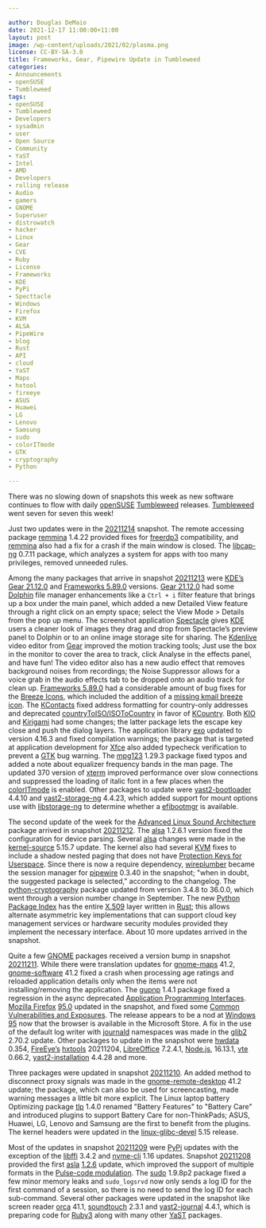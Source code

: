 ```yaml
---

author: Douglas DeMaio
date: 2021-12-17 11:00:00+11:00
layout: post
image: /wp-content/uploads/2021/02/plasma.png
license: CC-BY-SA-3.0
title: Frameworks, Gear, Pipewire Update in Tumbleweed 
categories:
- Announcements
- openSUSE
- Tumbleweed
tags:
- openSUSE
- Tumbleweed
- Developers
- sysadmin
- user
- Open Source
- Community
- YaST
- Intel
- AMD
- Developers
- rolling release
- Audio
- gamers
- GNOME
- Superuser
- distrowatch
- hacker
- Linux
- Gear
- CVE
- Ruby
- License
- Frameworks
- KDE
- PyPi
- Specttacle
- Windows
- Firefox
- KVM
- ALSA
- PipeWire
- blog
- Rust
- API
- cloud
- YaST
- Maps
- hxtool
- fireeye
- ASUS
- Huawei
- LG
- Lenovo
- Samsung
- sudo
- colorITmode 
- GTK
- cryptography 
- Python

---
```



There was no slowing down of snapshots this week as new software continues to flow with daily  [openSUSE](https://get.opensuse.org/) [Tumbleweed](https://get.opensuse.org/tumbleweed/) releases. [Tumbleweed](https://get.opensuse.org/tumbleweed/) went seven for seven this week!

Just two updates were in the [20211214](https://rsync.opensuse.org/tumbleweed/iso/Changes.20211214.txt) snapshot. The remote accessing package [remmina](https://remmina.org/) 1.4.22 provided fixes for [freerdp3](https://github.com/FreeRDP/FreeRDP) compatibility, and [remmina](https://remmina.org/) also had a fix for a crash if the main window is closed. The [libcap-ng](https://github.com/stevegrubb/libcap-ng) 0.7.11 package, which analyzes a system for apps with too many privileges, removed unneeded rules.

Among the many packages that arrive in snapshot [20211213](https://rsync.opensuse.org/tumbleweed/iso/Changes.20211213.txt) were [KDE’s](https://kde.org) [Gear 21.12.0](https://kde.org/announcements/gear/21.12.0/) and [Frameworks 5.89.0](https://kde.org/announcements/frameworks/5/5.89.0/) versions. [Gear 21.12.0](https://kde.org/announcements/gear/21.12.0/) had some [Dolphin](https://apps.kde.org/dolphin/) file manager enhancements like a `Ctrl + i` filter feature that brings up a box under the main panel, which added a new Detailed View feature through a right click on an empty space; select the View Mode > Details from the pop up menu. The screenshot application [Spectacle](https://apps.kde.org/spectacle/) gives [KDE](https://kde.org) users a cleaner look of images they drag and drop from Spectacle’s preview panel to Dolphin or to an online image storage site for sharing. The [Kdenlive](https://kdenlive.org/) video editor from [Gear](https://kde.org/announcements/gear/21.12.0/) improved the motion tracking tools; Just use the box in the monitor to cover the area to track, click Analyse in the effects panel, and have fun! The video editor also has a new audio effect that removes background noises from recordings; the Noise Suppressor allows for a voice grab in the audio effects tab to be dropped onto an audio track for clean up. [Frameworks 5.89.0](https://kde.org/announcements/frameworks/5/5.89.0/) had a considerable amount of bug fixes for the [Breeze Icons](https://develop.kde.org/frameworks/breeze-icons/), which included the addition of a [missing kmail breeze icon](https://bugs.kde.org/show_bug.cgi?id=392534). The [KContacts](https://api.kde.org/frameworks/kcontacts/html/index.html) fixed address formatting for country-only addresses and deprecated [countryToISO/ISOToCountry](https://rdrr.io/github/Dmirandae/geocleaMT-1/man/ISOTocountry.html) in favor of [KCountry](https://api.kde.org/frameworks/ki18n/html/classKCountry.html). Both [KIO](https://api.kde.org/frameworks/kio/html/index.html) and [Kirigami](https://kde.org/products/kirigami/) had some changes; the latter package lets the escape key close and push the dialog layers. The application library  [exo](https://www.xfce.org/) updated to version 4.16.3 and fixed compilation warnings; the package that is targeted at application development for [Xfce](https://www.xfce.org/) also added typecheck verification to prevent a [GTK](https://www.gtk.org/) bug warning. The [mpg123](https://www.mpg123.de/) 1.29.3 package fixed typos and added a note about equalizer frequency bands in the man page. The updated 370 version of [xterm](https://invisible-island.net/xterm/) improved performance over slow connections and suppressed the loading of italic font in a few places when the [colorITmode](https://invisible-island.net/xterm/manpage/xterm.html#VT100-Widget-Resources:colorITMode) is enabled. Other packages to update were  [yast2-bootloader](https://github.com/yast/yast-bootloader) 4.4.10 and [yast2-storage-ng](https://github.com/yast/yast-storage-ng) 4.4.23, which added support for mount options use with [libstorage-ng](https://github.com/openSUSE/libstorage-ng) to determine whether a [efibootmgr](https://github.com/rhboot/efibootmgr) is available.

The second update of the week for the [Advanced Linux Sound Architecture](https://en.wikipedia.org/wiki/Advanced_Linux_Sound_Architecture) package arrived in snapshot [20211212](https://rsync.opensuse.org/tumbleweed/iso/Changes.20211212.txt). The [alsa](https://en.wikipedia.org/wiki/Advanced_Linux_Sound_Architecture) 1.2.6.1 version fixed the configuration for device parsing. Several [alsa](https://en.wikipedia.org/wiki/Advanced_Linux_Sound_Architecture) changes were made in the [kernel-source](https://www.kernel.org/) 5.15.7 update. The kernel also had several [KVM](https://www.linux-kvm.org/page/Main_Page) fixes to include a shadow nested paging that does not have [Protection Keys for Userspace](https://www.kernel.org/doc/html/latest/core-api/protection-keys.html). Since there is now a require dependency, [wireplumber](https://gitlab.freedesktop.org/pipewire/wireplumber) became the session manager for [pipewire](https://pipewire.org/) 0.3.40 in the snapshot; "when in doubt, the suggested package is selected," according to the changelog. The [python-cryptography](https://pypi.org/project/cryptography/) package updated from version 3.4.8 to 36.0.0, which went through a version number change in September. The new [Python Package Index](https://pypi.org/) has the entire [X.509](https://en.wikipedia.org/wiki/X.509) layer written in [Rust](https://www.rust-lang.org/); this allows alternate asymmetric key implementations that can support cloud key management services or hardware security modules provided they implement the necessary interface. About 10 more updates arrived in the snapshot.

Quite a few [GNOME](https://www.gnome.org/) packages received a version bump in snapshot [20211211](https://rsync.opensuse.org/tumbleweed/iso/Changes.20211211.txt). While there were translation updates for [gnome-maps](https://wiki.gnome.org/Apps/Maps) 41.2,  [gnome-software](https://www.gnome.org/) 41.2 fixed a crash when processing age ratings and reloaded application details only when the items were not installing/removing the application. The [gupnp](https://gitlab.gnome.org/GNOME/gupnp) 1.4.1 package fixed a regression in the async deprecated [Application Programming Interfaces](https://en.wikipedia.org/wiki/API). [Mozilla Firefox](https://www.mozilla.org) [95.0](https://www.mozilla.org/en-US/firefox/95.0/releasenotes/) updated in the snapshot, and fixed some [Common Vulnerabilities and Exposures](https://en.wikipedia.org/wiki/Common_Vulnerabilities_and_Exposures). The release appears to be a nod at [Windows 95](https://en.wikipedia.org/wiki/Windows_95) now that the browser is available in the Microsoft Store. A fix in the use of the default log writer with [journald](https://www.freedesktop.org/software/systemd/man/journald.conf.html) namespaces was made in the [glib2](https://wiki.gnome.org/Projects/GLib) 2.70.2 update. Other packages to update in the snapshot were [hwdata](https://github.com/vcrhonek/hwdata) 0.354, [FireEye’s](https://fireeye.dev/) [hxtools](https://github.com/fireeye/HXTool) 20211204, [LibreOffice](https://www.libreoffice.org/) 7.2.4.1, [Node.js](https://nodejs.org/en/), 16.13.1, [vte](https://wiki.gnome.org/Apps/Terminal/VTE) 0.66.2, [yast2-installation](https://github.com/yast/yast-installation) 4.4.28 and more.
 
Three packages were updated in snapshot [20211210](https://rsync.opensuse.org/tumbleweed/iso/Changes.20211210.txt). An added method to disconnect proxy signals was made in the [gnome-remote-desktop](https://wiki.gnome.org/Projects/Mutter/RemoteDesktop) 41.2 update; the package, which can also be used for screencasting, made warning messages a little bit more explicit. The Linux laptop battery Optimizing package [tlp](https://github.com/linrunner/TLP) 1.4.0 renamed "Battery Features" to "Battery Care" and introduced plugins to support Battery Care for non-ThinkPads; ASUS, Huawei, LG, Lenovo and Samsung are the first to benefit from the plugins. The kernel headers were updated in the [linux-glibc-devel](https://software.opensuse.org/download.html?project=Base%3ASystem&package=linux-glibc-devel) 5.15 release.
 
Most of the updates in snapshot [20211209](https://rsync.opensuse.org/tumbleweed/iso/Changes.20211209.txt) were [PyPi](https://pypi.org/) updates with the exception of the [libffi](https://github.com/libffi/libffi) 3.4.2 and  [nvme-cli](https://github.com/linux-nvme/nvme-cli) 1.16 updates. Snapshot [20211208](https://rsync.opensuse.org/tumbleweed/iso/Changes.20211208.txt) provided the first [asla](https://en.wikipedia.org/wiki/Advanced_Linux_Sound_Architecture) [1.2.6](https://www.alsa-project.org/wiki/Changes_v1.2.5.1_v1.2.6#alsa-lib) update, which improved the support of multiple formats in the [Pulse-code modulation](https://en.wikipedia.org/wiki/Pulse-code_modulation). The [sudo](https://www.sudo.ws/) 1.9.8p2 package fixed a few minor memory leaks and `sudo_logsrvd` now only sends a log ID for the first command of a session, so there is no need to send the log ID for each sub-command. Several other packages were updated in the snapshot like screen reader [orca](https://gitlab.gnome.org/GNOME/orca) 41.1, [soundtouch](https://www.linuxfromscratch.org/blfs/view/svn/multimedia/soundtouch.html) 2.3.1 and [yast2-journal](https://github.com/yast/yast-journal) 4.4.1, which is preparing code for [Ruby3](https://www.ruby-lang.org/en/news/2021/11/09/ruby-3-1-0-preview1-released/) along with many other [YaST](https://yast.opensuse.org/) packages.
